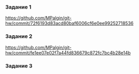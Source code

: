 ### Задание 1

https://github.com/MPalgin/git-hw/commit/72f6193d83acd80baf6006cf6e0ee99252718536

### Задание 2

https://github.com/MPalgin/git-hw/commit/fe1ee07e02f7a44fd836679c872fc7bc4b28e14b

### Задание 3

